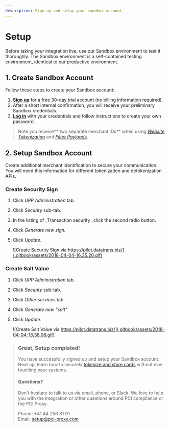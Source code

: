 ```yaml
---
description: Sign up and setup your sandbox account.
---
```


# Setup

Before taking your integration live, use our Sandbox environment to test it thoroughly. The Sandbox environment is a self-contained testing environment, identical to our productive environment.

## 1. Create Sandbox Account

Follow these steps to create your Sandbox account:

1. [**Sign up**](https://www.pci-proxy.com/pci-proxy/contact/) for a free 30-day trial account \(no billing information required\).
2. After a short internal confirmation, you will receive your preliminary Sandbox credentials.
3. [**Log in**](https://admin.sandbox.datatrans.com/) with your credentials and follow instructions to create your own password.

> Note you receive** two separate merchant IDs** when using [_Website Tokenization_](tokenize-and-store-cards/website-tokenization/) and [_Filter Payloads_](tokenize-and-store-cards/filter-payloads.md).

## 2. Setup Sandbox Account

Create additional merchant identification to secure your communication.   
You will need this information for different tokenization and detokenization APIs.

### Create Security Sign

1. Click _UPP Administration_ tab.
2. Click _Security_ sub-tab.
3. In the listing of _Transaction security _click the second radio button.
4. Click _Generate new sign._
5. Click _Update_.  


   ![Create Security Sign via https://pilot.datatrans.biz/](.gitbook/assets/2018-04-04-16.35.20.gif)

### Create Salt Value

1. Click _UPP Administration_ tab.
2. Click _Security_ sub-tab.
3. Click _Other services_ tab.
4. Click _Generate new "salt"_
5. Click _Update_.



   ![Create Salt Value via https://pilot.datatrans.biz/](.gitbook/assets/2018-04-04-16.38.06.gif)

> ### Great, Setup completed!
>
> You have successfully signed up and setup your Sandbox account.   
> Next up, learn how to securely [tokenize and store cards](tokenize-and-store-cards/) without ever touching your systems.
>
> #### Questions?
>
> Don't hesitate to talk to us via email, phone, or Slack. We love to help you with the integration or other questions around PCI compliance or the PCI Proxy.
>
> Phone: +41 44 256 81 91  
> Email: [setup@pci-proxy.com](mailto:setup@pci-proxy.com)

